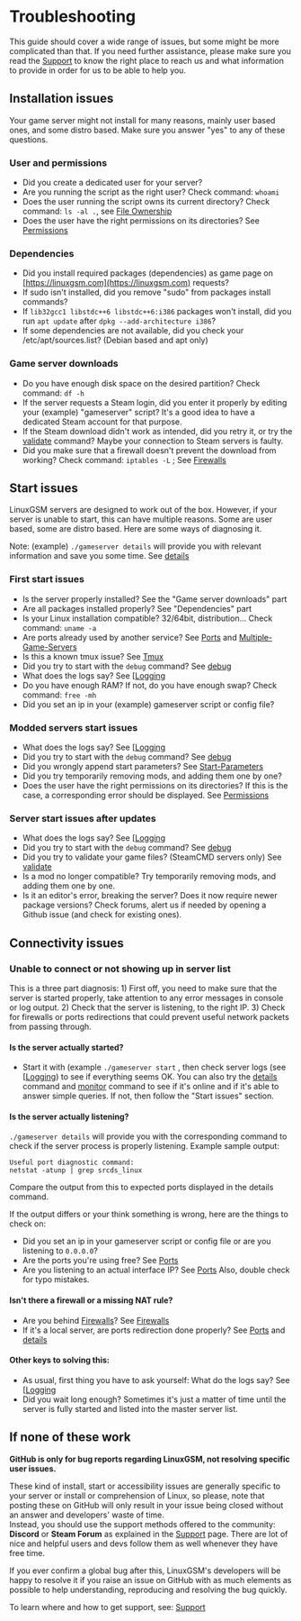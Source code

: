 # Troubleshooting

This guide should cover a wide range of issues, but some might be more complicated than that. If you need further assistance, please make sure you read the [Support](../support) to know the right place to reach us and what information to provide in order for us to be able to help you.

## Installation issues

Your game server might not install for many reasons, mainly user based ones, and some distro based. Make sure you answer "yes" to any of these questions.

### User and permissions

* Did you create a dedicated user for your server?
* Are you running the script as the right user? Check command: `whoami`
* Does the user running the script owns its current directory? Check command: `ls -al .`, see [File Ownership](../linux/file-ownership.md)
* Does the user have the right permissions on its directories? See [Permissions](../linux/permissions.md)

### Dependencies

* Did you install required packages \(dependencies\) as game page on [https://linuxgsm.com](https://linuxgsm.com) requests?
* If sudo isn't installed, did you remove "sudo" from packages install commands?
* If `lib32gcc1 libstdc++6 libstdc++6:i386` packages won't install, did you run `apt update` after `dpkg --add-architecture i386`?
* If some dependencies are not available, did you check your /etc/apt/sources.list? \(Debian based and apt only\)

### Game server downloads

* Do you have enough disk space on the desired partition? Check command: `df -h`
* If the server requests a Steam login, did you enter it properly by editing your \(example\) "gameserver" script? It's a good idea to have a dedicated Steam account for that purpose.
* If the Steam download didn't work as intended, did you retry it, or try the [validate](../commands/validate.md) command? Maybe your connection to Steam servers is faulty.
* Did you make sure that a firewall doesn't prevent the download from working? Check command: `iptables -L` ; See [Firewalls](../linux/firewalls.md)

## Start issues

LinuxGSM servers are designed to work out of the box. However, if your server is unable to start, this can have multiple reasons. Some are user based, some are distro based. Here are some ways of diagnosing it.

Note: \(example\) `./gameserver details` will provide you with relevant information and save you some time. See [details](../commands/details.md)

### First start issues

* Is the server properly installed? See the "Game server downloads" part
* Are all packages installed properly? See "Dependencies" part
* Is your Linux installation compatible? 32/64bit, distribution... Check command: `uname -a`
* Are ports already used by another service? See [Ports](../configuration/ports.md) and [Multiple-Game-Servers](../features/multiple-game-servers.md)
* Is this a known tmux issue? See [Tmux](../requirements/tmux.md)
* Did you try to start with the `debug` command? See [debug](../commands/debug.md)
* What does the logs say? See [[Logging](../features/logging.md)
* Do you have enough RAM? If not, do you have enough swap? Check command: `free -mh`
* Did you set an ip in your \(example\) gameserver script or config file?

### Modded servers start issues

* What does the logs say? See [[Logging](../features/logging.md)
* Did you try to start with the `debug` command? See [debug](../commands/debug.md)
* Did you wrongly append start parameters? See [Start-Parameters](../configuration/start-parameters.md)
* Did you try temporarily removing mods, and adding them one by one?
* Does the user have the right permissions on its directories? If this is the case, a corresponding error should be displayed. See [Permissions](../linux/permissions.md)

### Server start issues after updates

* What does the logs say? See [[Logging](../features/logging.md)
* Did you try to start with the `debug` command? See [debug](../commands/debug.md)
* Did you try to validate your game files? \(SteamCMD servers only\) See [validate](../commands/validate.md)
* Is a mod no longer compatible? Try temporarily removing mods, and adding them one by one.
* Is it an editor's error, breaking the server? Does it now require newer package versions? Check forums, alert us if needed by opening a Github issue \(and check for existing ones\).

## Connectivity issues

### Unable to connect or not showing up in server list

This is a three part diagnosis:
1\) First off, you need to make sure that the server is started properly, take attention to any error messages in console or log output.
2\) Check that the server is listening, to the right IP.
3\) Check for firewalls or ports redirections that could prevent useful network packets from passing through.

#### Is the server actually started?

* Start it with \(example `./gameserver start` , then check server logs \(see [[Logging](../features/logging.md)\) to see if everything seems OK. You can also try the [details](../commands/details.md) command and [monitor](../commands/monitor.md) command to see if it's online and if it's able to answer simple queries. If not, then follow the "Start issues" section.

#### Is the server actually listening?

`./gameserver details` will provide you with the corresponding command to check if the server process is properly listening. Example sample output:

```text
Useful port diagnostic command:
netstat -atunp | grep srcds_linux
```

Compare the output from this to expected ports displayed in the details command.

If the output differs or your think something is wrong, here are the things to check on:

* Did you set an ip in your gameserver script or config file or are you listening to `0.0.0.0`?
* Are the ports you're using free? See [Ports](../configuration/ports.md)
* Are you listening to an actual interface IP? See [Ports](../configuration/ports.md) Also, double check for typo mistakes.

#### Isn't there a firewall or a missing NAT rule?

* Are you behind [Firewalls](../linux/firewalls.md)? See [Firewalls](../linux/firewalls.md)
* If it's a local server, are ports redirection done properly? See [Ports](../configuration/ports.md) and [details](../commands/details.md)

#### Other keys to solving this:

* As usual, first thing you have to ask yourself: What do the logs say? See [[Logging](../features/logging.md)
* Did you wait long enough? Sometimes it's just a matter of time until the server is fully started and listed into the master server list.

## If none of these work

**GitHub is only for bug reports regarding LinuxGSM, not resolving specific user issues.**

These kind of install, start or accessibility issues are generally specific to your server or install or comprehension of Linux, so please, note that posting these on GitHub will only result in your issue being closed without an answer and developers' waste of time.  
Instead, you should use the support methods offered to the community: **Discord** or **Steam Forum** as explained in the [Support](../support) page. There are lot of nice and helpful users and devs follow them as well whenever they have free time.

If you ever confirm a global bug after this, LinuxGSM's developers will be happy to resolve it if you raise an issue on GitHub with as much elements as possible to help understanding, reproducing and resolving the bug quickly.

To learn where and how to get support, see: [Support](../support)
